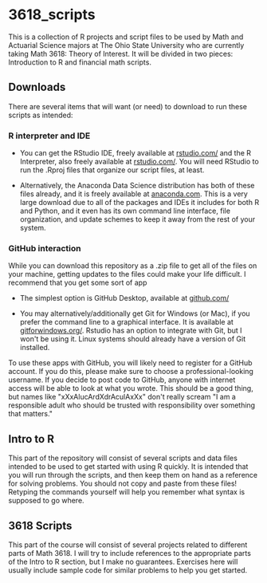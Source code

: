 # 3618_scripts

This is a collection of R projects and script files to be used by Math and Actuarial Science majors at The Ohio State University who are currently taking Math 3618: Theory of Interest.  It will be divided in two pieces: Introduction to R and financial math scripts.

## Downloads

There are several items that will want (or need) to download to run these scripts as intended:

### R interpreter and IDE

* You can get the RStudio IDE, freely available at [rstudio.com/](https://www.rstudio.com/) and the R Interpreter, also freely available at [rstudio.com/](https://cran.rstudio.com/).  You will need RStudio to run the .Rproj files that organize our script files, at least.

* Alternatively, the Anaconda Data Science distribution has both of these files already, and it is freely available at [anaconda.com](https://www.anaconda.com/download/).  This is a very large download due to all of the packages and IDEs it includes for both R and Python, and it even has its own command line interface, file organization, and update schemes to keep it away from the rest of your system.

### GitHub interaction

While you can download this repository as a .zip file to get all of the files on your machine, getting updates to the files could make your life difficult.  I recommend that you get some sort of app 

* The simplest option is GitHub Desktop, available at [github.com/](https://desktop.github.com/)

* You may alternatively/additionally get Git for Windows (or Mac), if you prefer the command line to a graphical interface.  It is available at [gitforwindows.org/](https://git-scm.com/downloads).  Rstudio has an option to integrate with Git, but I won't be using it.  Linux systems should already have a version of Git installed.

To use these apps with GitHub, you will likely need to register for a GitHub account.  If you do this, please make sure to choose a professional-looking username.  If you decide to post code to GitHub, anyone with internet access will be able to look at what you wrote.  This should be a good thing, but names like "xXxAlucArdXdrAculAxXx" don't really scream "I am a responsible adult who should be trusted with responsibility over something that matters."

## Intro to R

This part of the repository will consist of several scripts and data files intended to be used to get started with using R quickly.  It is intended that you will run through the scripts, and then keep them on hand as a reference for solving problems.  You should not copy and paste from these files!  Retyping the commands yourself will help you remember what syntax is supposed to go where.

## 3618 Scripts

This part of the course will consist of several projects related to different parts of Math 3618.  I will try to include references to the appropriate parts of the Intro to R section, but I make no guarantees.  Exercises here will usually include sample code for similar problems to help you get started.
